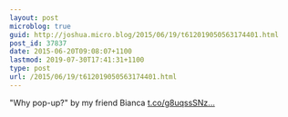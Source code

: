 ```yaml
---
layout: post
microblog: true
guid: http://joshua.micro.blog/2015/06/19/t612019050563174401.html
post_id: 37837
date: 2015-06-20T09:08:07+1100
lastmod: 2019-07-30T17:41:31+1100
type: post
url: /2015/06/19/t612019050563174401.html
---
```

"Why pop-up?" by my friend Bianca [t.co/g8uqssSNz...](http://t.co/g8uqssSNzy)
